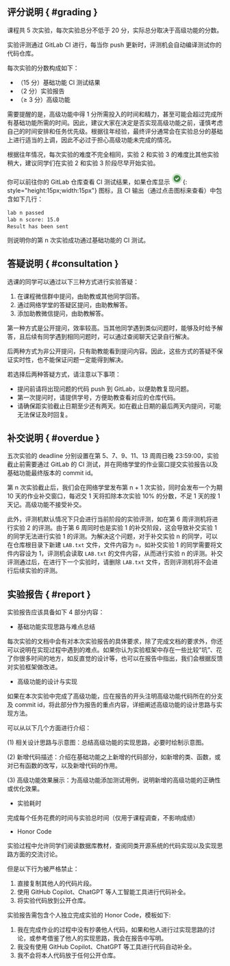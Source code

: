 ## 评分说明 { #grading }

课程共 5 次实验，每次实验总分不低于 20 分，实际总分取决于高级功能的分数。

实验评测通过 GitLab CI 进行，每当你 push 更新时，评测机会自动编译测试你的代码仓库。

每次实验的分数构成如下：

-   （15 分）基础功能 CI 测试结果
-   （2 分）实验报告
-   （$\geqslant$ 3 分）高级功能

需要提醒的是，高级功能中得 1 分所需投入的时间和精力，甚至可能会超过完成所有基础功能所需的时间。因此，建议大家在决定是否实现高级功能之前，谨慎考虑自己的时间安排和任务优先级。根据往年经验，最终评分通常会在实验总分的基础上进行适当的上调，因此不必过于担心高级功能未完成的情况。

根据往年情况，每次实验的难度不完全相同，实验 2 和实验 3 的难度比其他实验稍大，建议同学们在实验 2 和实验 3 阶段尽早开始实验。

你可以前往你的 GitLab 仓库查看 CI 测试结果，如果仓库显示 ![](pics/gitlab-success.png){: style="height:15px;width:15px"} 图标，且 CI 输出（通过点击图标来查看）中包含如下几行：

```
lab n passed
lab n score: 15.0
Result has been sent
```

则说明你的第 n 次实验成功通过基础功能的 CI 测试。

## 答疑说明 { #consultation }

选课的同学可以通过以下三种方式进行实验答疑：

1. 在课程微信群中提问，由助教或其他同学回答。
2. 通过网络学堂的答疑区提问，由助教解答。
3. 添加助教微信提问，由助教解答。

第一种方式是公开提问，效率较高。当其他同学遇到类似问题时，能够及时给予解答，且后续有同学遇到相同问题时，可以通过查阅聊天记录自行解决。

后两种方式为非公开提问，只有助教能看到提问内容。因此，这些方式的答疑不保证实时性，也不能保证问题一定能得到解决。

若选择后两种答疑方式，请注意以下事项：

- 提问前请将出现问题的代码 push 到 GitLab，以便助教复现问题。
- 第一次提问时，请提供学号，方便助教查看对应的仓库代码。
- 请确保距实验截止日期至少还有两天。如在截止日期的最后两天内提问，可能无法保证及时回复。

## 补交说明 { #overdue }

五次实验的 deadline 分别设置在第 5、7、9、11、13 周周日晚 23:59:00，实验截止前需要通过 GitLab 的 CI 测试，并在网络学堂的作业窗口提交实验报告以及基础功能最终版本的 commit id。

第 n 次实验截止后，我们会在网络学堂发布第 n + 1 次实验，同时会发布一个为期 10 天的作业补交窗口，每迟交 1 天将扣除本次实验 10% 的分数，不足 1 天的按 1 天记。高级功能不接受补交。

此外，评测机默认情况下只会进行当前阶段的实验评测，如在第 6 周评测机将进行实验 2 的评测。由于第 6 周同时也是实验 1 的补交阶段，这会导致补交实验 1 的同学无法进行实验 1 的评测。为解决这个问题，对于补交实验 n 的同学，可以在仓库根目录下新建 `LAB.txt` 文件，文件内容为 `n`，如补交实验 1 的同学需要将文件内容设为 1，评测机会读取 `LAB.txt` 的文件内容，从而进行实验 n 的评测。补交评测通过后，在进行下一个实验时，请删除 `LAB.txt` 文件，否则评测机将不会进行后续实验的评测。

## 实验报告 { #report }

实验报告应该具备如下 4 部分内容：

-   基础功能实现思路与难点总结

每次实验的文档中会有对本次实验报告的具体要求，除了完成文档的要求外，你还可以说明在实现过程中遇到的难点。如果你认为实验框架中存在一些比较“坑”、花了你很多时间的地方，如反直觉的设计等，也可以在报告中指出，我们会根据反馈对实验框架做改进。

-   高级功能的设计与实现

如果在本次实验中完成了高级功能，应在报告的开头注明高级功能代码所在的分支及 commit id，将此部分作为报告的重点内容，详细阐述高级功能的设计思路与实现方法。

可以从以下几个方面进行介绍：

(1) 相关设计思路与示意图：总结高级功能的实现思路，必要时绘制示意图。

(2) 新增代码描述：介绍在基础功能之上新增的代码部分，如新增的类、函数，或对已有函数的改写，以及新增代码的作用。

(3) 高级功能效果展示：为高级功能添加测试用例，说明新增的高级功能的正确性或优化效果。

-   实验耗时

完成每个任务花费的时间与实验总时间（仅用于课程调查，不影响成绩）

-   Honor Code

实验过程中允许同学们阅读数据库教材，查阅同类开源系统的代码实现以及实现思路方面的交流讨论。

但是以下行为被严格禁止：

1. 直接复制其他人的代码片段。
2. 使用 GitHub Copilot、ChatGPT 等人工智能工具进行代码补全。
3. 将实验代码放到公开仓库。

实验报告需包含个人独立完成实验的 Honor Code，模板如下:

1. 我在完成作业的过程中没有抄袭他人代码，如果和他人进行过实现思路的讨论，或参考借鉴了他人的实现思路，我会在报告中写明。
2. 我没有使用 GitHub Copilot、ChatGPT 等工具进行代码自动补全。
3. 我不会将本人代码放于任何公开仓库。
